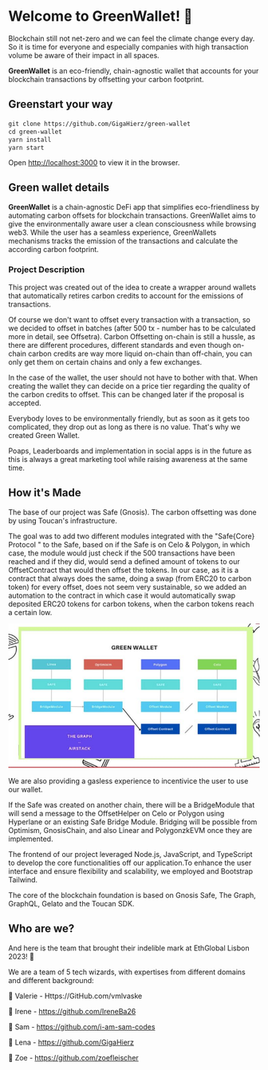 # Welcome to GreenWallet! 🌻

Blockchain still not net-zero and we can feel the climate change every day. So it is time for everyone and especially companies with high transaction volume be aware of their impact in all spaces.

**GreenWallet** is an eco-friendly, chain-agnostic wallet that accounts for your blockchain transactions by offsetting your carbon footprint.

## Greenstart your way

```
git clone https://github.com/GigaHierz/green-wallet
cd green-wallet
yarn install
yarn start
```

Open [http://localhost:3000](http://localhost:3000) to view it in the browser.

## Green wallet details

**GreenWallet** is a chain-agnostic DeFi app that simplifies eco-friendliness by automating carbon offsets for blockchain transactions.
GreenWallet aims to give the environmentally aware user a clean consciousness while browsing web3.
While the user has a seamless experience, GreenWallets mechanisms tracks the emission of the transactions and calculate the according carbon footprint.

### Project Description

This project was created out of the idea to create a wrapper around wallets that automatically retires carbon credits to account for the emissions of transactions.

Of course we don't want to offset every transaction with a transaction, so we decided to offset in batches (after 500 tx - number has to be calculated more in detail, see Offsetra). Carbon Offsetting on-chain is still a hussle, as there are different procedures, different standards and even though on-chain carbon credits are way more liquid on-chain than off-chain, you can only get them on certain chains and only a few exchanges.

In the case of the wallet, the user should not have to bother with that. When creating the wallet they can decide on a price tier regarding the quality of the carbon credits to offset. This can be changed later if the proposal is accepted.

Everybody loves to be environmentally friendly, but as soon as it gets too complicated, they drop out as long as there is no value. That's why we created Green Wallet.

Poaps, Leaderboards and implementation in social apps is in the future as this is always a great marketing tool while raising awareness at the same time.

## How it's Made

The base of our project was Safe (Gnosis). The carbon offsetting was done by using Toucan's infrastructure.

The goal was to add two different modules integrated with the "Safe{Core} Protocol " to the Safe, based on if the Safe is on Celo & Polygon, in which case, the module would just check if the 500 transactions have been reached and if they did, would send a defined amount of tokens to our OffsetContract that would then offset the tokens. In our case, as it is a contract that always does the same, doing a swap (from ERC20 to carbon token) for every offset, does not seem very sustainable, so we added an automation to the contract in which case it would automatically swap deposited ERC20 tokens for carbon tokens, when the carbon tokens reach a certain low.

![image of how to add modules to Safe, calling a Toucan OffsetHelper](./assets/safe-toucan.jpg)

We are also providing a gasless experience to incentivice the user to use our wallet.

If the Safe was created on another chain, there will be a BridgeModule that will send a message to the OffsetHelper on Celo or Polygon using Hyperlane or an existing Safe Bridge Module. Bridging will be possible from Optimism, GnosisChain, and also Linear and PolygonzkEVM once they are implemented.

The frontend of our project leveraged Node.js, JavaScript, and TypeScript to develop the core functionalities off our application.To enhance the user interface and ensure flexibility and scalability, we employed and Bootstrap Tailwind.

The core of the blockchain foundation is based on Gnosis Safe, The Graph, GraphQL, Gelato and the Toucan SDK.

## Who are we?

And here is the team that brought their indelible mark at EthGlobal Lisbon 2023! 🔮

We are a team of 5 tech wizards, with expertises from different domains and different background:

🍉 Valerie - Https://GitHub.com/vmlvaske

🍉 Irene - https://github.com/IreneBa26

🍉 Sam - https://github.com/i-am-sam-codes

🍉 Lena - https://github.com/GigaHierz

🍉 Zoe - https://github.com/zoefleischer
